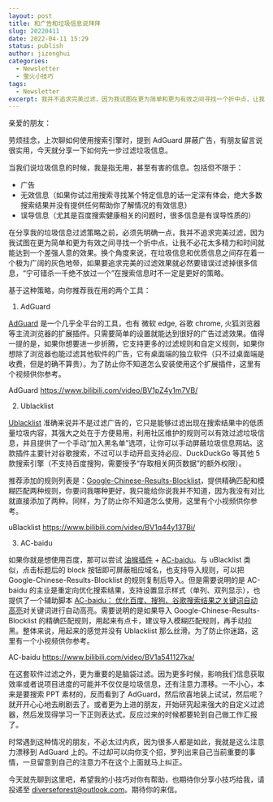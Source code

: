 ```yaml
---
layout: post
title: 和广告和垃圾信息说拜拜
slug: 20220411
date: 2022-04-11 15:29
status: publish
author: jizenghui
categories: 
  - Newsletter
  - 萤火小技巧
tags:
  - Newsletter
excerpt: 我并不追求完美过滤，因为我试图在更为简单和更为有效之间寻找一个折中点，让我不必花太多精力和时间就能达到一个差强人意的效果。
---
```


亲爱的朋友：

劳烦挂念，上次聊如何使用搜索引擎时，提到 AdGuard 屏蔽广告，有朋友留言说很实用，今天就分享一下如何先一步过滤垃圾信息。

当我们说垃圾信息的时候，我是指无用，甚至有害的信息。包括但不限于：

- 广告
- 无效信息（如果你试过用搜索寻找某个特定信息的话一定深有体会，绝大多数搜索结果并没有提供任何帮助你了解情况的有效信息）
- 误导信息（尤其是百度搜索健康相关的问题时，很多信息是有误导性质的）

在分享我的垃圾信息过滤策略之前，必须先明确一点，我并不追求完美过滤，因为我试图在更为简单和更为有效之间寻找一个折中点，让我不必花太多精力和时间就能达到一个差强人意的效果。换个角度来说，在垃圾信息和优质信息之间存在着一个极为广阔的灰色地带，如果要追求完美的过滤效果就必然要错误过滤掉很多信息，“宁可错杀一千绝不放过一个”在搜索信息时不一定是更好的策略。

基于这种策略，向你推荐我在用的两个工具：

1. AdGuard

[AdGuard](https://adguard.com) 是一个几乎全平台的工具，也有 微软 edge, 谷歌 chrome, 火狐浏览器等主流浏览器的扩展插件。只需要简单的设置就能达到很好的广告过滤效果。值得一提的是，如果你想要进一步折腾，它支持更多的过滤规则和自定义规则，如果你想除了浏览器也能过滤其他软件的广告，它有桌面端的独立软件（只不过桌面端是收费，但是的确不算贵）。为了防止你不知道怎么安装使用这个扩展插件，这里有个视频供你参考。

AdGuard https://www.bilibili.com/video/BV1pZ4y1m7VB/

2. Ublacklist

[Ublacklist](https://iorate.github.io/ublacklist/docs) 准确来说并不是过滤广告的，它只是能够过滤出现在搜索结果中的低质量垃圾内容，其强大之处在于方便易用，利用社区维护的规则可以有效过滤垃圾信息，并且提供了一个手动“加入黑名单”选项，让你可以手动屏蔽垃圾信息网站。这款插件主要针对谷歌搜索，不过可以手动开启支持必应、DuckDuckGo 等其他 5 款搜索引擎（不支持百度搜狗，需要授予“存取相关网页数据”的额外权限）。

推荐添加的规则列表是：[Google-Chinese-Results-Blocklist](https://github.com/cobaltdisco/Google-Chinese-Results-Blocklist)，提供精确匹配和模糊匹配两种规则，你要问我哪种更好，我只能给你说我并不知道，因为我没有对比就直接添加了两种。同样，为了防止你不知道怎么使用，这里有个小视频供你参考。

uBlacklist https://www.bilibili.com/video/BV1q44y137Bi/

3. AC-baidu

如果你就是想使用百度，那可以尝试 [油猴插件](https://www.tampermonkey.net/) + [AC-baidu](https://greasyfork.org/zh-CN/scripts/14178-ac-baidu-重定向优化百度搜狗谷歌必应搜索-favicon-双列)。与 uBlacklist 类似，点击标题后的 block 按钮即可屏蔽相应域名，也支持导入规则，可以把 Google-Chinese-Results-Blocklist 的规则复制后导入。但是需要说明的是 AC-baidu 的主业是重定向优化搜索结果，支持设置显示样式（单列、双列显示），也提供了一个辅助脚本 [AC-baidu： 优化百度、搜狗、谷歌搜索结果之关键词自动高亮](https://greasyfork.org/zh-CN/scripts/368418-ac-baidu-优化百度-搜狗-谷歌搜索结果之关键词自动高亮)对关键词进行自动高亮。需要说明的是如果导入 Google-Chinese-Results-Blocklist 的精确匹配规则，用起来有点卡，建议导入模糊匹配规则，再手动拉黑。整体来说，用起来的感觉并没有 Ublacklist 那么丝滑。为了防止你迷路，这里有一个小视频供你参考。

AC-baidu https://www.bilibili.com/video/BV1a541127ka/

在这套软件过滤之外，更为重要的是脑袋过滤。因为更多时候，影响我们信息获取效率或者说项目进度的可能并不仅仅是垃圾信息，还有注意力漂移。一不小心，本来是要搜索 PPT 素材的，反而看到了 AdGuard，然后欣喜地装上试试，然后呢？就开开心心地去刷剧去了。或者更为上进的朋友，开始研究起来强大的自定义过滤器，然后发现得学习一下正则表达式，反应过来的时候都要轮到自己做工作汇报了。

时常遇到这种情况的朋友，不必太过内疚，因为很多人都是如此，我就是这么注意力漂移到 AdGuard 上的。不过却可以向你支个招，罗列出来自己当前重要的事情，一旦留意到自己的注意力不在这个上面就马上纠正。

今天就先聊到这里吧，希望我的小技巧对你有帮助，也期待你分享小技巧给我，请投递至 diverseforest@outlook.com。期待你的来信。
